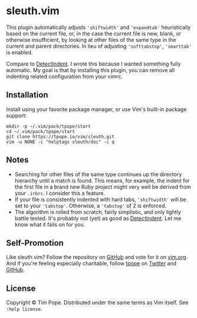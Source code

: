 # sleuth.vim

This plugin automatically adjusts `'shiftwidth'` and `'expandtab'`
heuristically based on the current file, or, in the case the current file is
new, blank, or otherwise insufficient, by looking at other files of the same
type in the current and parent directories.  In lieu of adjusting
`'softtabstop'`, `'smarttab'` is enabled.

Compare to [DetectIndent][].  I wrote this because I wanted something fully
automatic.  My goal is that by installing this plugin, you can remove all
indenting related configuration from your vimrc.

[DetectIndent]: http://www.vim.org/scripts/script.php?script_id=1171

## Installation

Install using your favorite package manager, or use Vim's built-in package
support:

    mkdir -p ~/.vim/pack/tpope/start
    cd ~/.vim/pack/tpope/start
    git clone https://tpope.io/vim/sleuth.git
    vim -u NONE -c "helptags sleuth/doc" -c q

## Notes

* Searching for other files of the same type continues up the directory
  hierarchy until a match is found. This means, for example, the indent for
  the first file in a brand new Ruby project might very well be derived from
  your `.irbrc`.  I consider this a feature.
* If your file is consistently indented with hard tabs, `'shiftwidth'` will be
  set to your `'tabstop'`.  Otherwise, a `'tabstop'` of 2 is enforced.
* The algorithm is rolled from scratch, fairly simplistic, and only lightly
  battle tested.  It's probably not (yet) as good as [DetectIndent][].
  Let me know what it fails on for you.

## Self-Promotion

Like sleuth.vim?  Follow the repository on
[GitHub](https://github.com/tpope/vim-sleuth) and vote for it on
[vim.org](http://www.vim.org/scripts/script.php?script_id=4375).  And if
you're feeling especially charitable, follow [tpope](http://tpo.pe/) on
[Twitter](http://twitter.com/tpope) and
[GitHub](https://github.com/tpope).

## License

Copyright © Tim Pope.  Distributed under the same terms as Vim itself.
See `:help license`.
